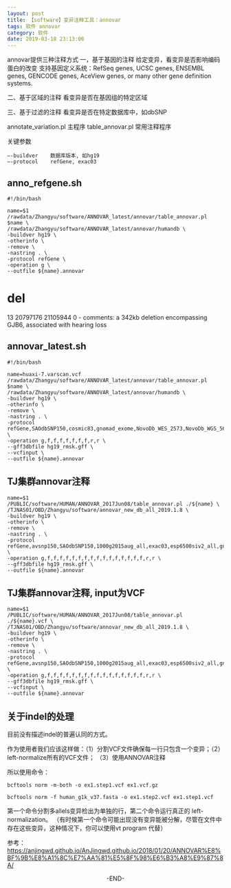 ```yaml
---
layout: post
title: 【software】变异注释工具：annovar
tags: 软件 annovar
category: 软件
date: 2019-03-18 23:13:00
---
```


annovar提供三种注释方式
一，基于基因的注释    给定变异，看变异是否影响编码蛋白的改变
支持基因定义系统：RefSeq genes, UCSC genes, ENSEMBL genes, GENCODE genes, AceView genes, or many other gene definition systems.

二、基于区域的注释    看变异是否在基因组的特定区域

三、基于过滤的注释    看变异是否在特定数据库中，如dbSNP


annotate_variation.pl    主程序
table_annovar.pl    常用注释程序

关键参数
```
—-buildver    数据库版本, 如hg19
—-protocol    refGene, exac03
```

## anno_refgene.sh
```
#!/bin/bash

name=$1
/rawdata/Zhangyu/software/ANNOVAR_latest/annovar/table_annovar.pl $name \
/rawdata/Zhangyu/software/ANNOVAR_latest/annovar/humandb \
-buildver hg19 \
-otherinfo \
-remove \
-nastring . \
-protocol refGene \
-operation g \
--outfile ${name}.annovar
```
# del
13    20797176    21105944    0    -    comments: a 342kb deletion encompassing GJB6, associated with hearing loss

## annovar_latest.sh
```
#!/bin/bash

name=huaxi-7.varscan.vcf
/rawdata/Zhangyu/software/ANNOVAR_latest/annovar/table_annovar.pl $name \
/rawdata/Zhangyu/software/ANNOVAR_latest/annovar/humandb \
-buildver hg19 \
-otherinfo \
-remove \
-nastring . \
-protocol refGene,SAOdbSNP150,cosmic83,gnomad_exome,NovoDb_WES_2573,NovoDb_WGS_568,clinvar_20170905,HGMD,genomicSuperDups,gff3 \
-operation g,f,f,f,f,f,f,f,r,r \
--gff3dbfile hg19_rmsk.gff \
--vcfinput \
--outfile ${name}.annovar
```

## TJ集群annovar注释
```
name=$1
/PUBLIC/software/HUMAN/ANNOVAR_2017Jun08/table_annovar.pl ./${name} \
/TJNAS01/OBD/Zhangyu/software/annovar_new_db_all_2019.1.8 \
-buildver hg19 \
-otherinfo \
-remove \
-nastring . \
-protocol refGene,avsnp150,SAOdbSNP150,1000g2015aug_all,exac03,esp6500siv2_all,gnomad_exome,NovoDb_WES_2573,NovoDb_WGS_568,cosmic83,clinvar_20170905,HGMD,ljb26_pp2hvar,ljb26_pp2hdiv,ljb26_sift,gerp++gt2,caddgt10,genomicSuperDups,gff3 \
-operation g,f,f,f,f,f,f,f,f,f,f,f,f,f,f,f,f,r,r \
--gff3dbfile hg19_rmsk.gff \
--outfile ${name}.annovar
``` 

## TJ集群annovar注释, input为VCF
```
name=$1
/PUBLIC/software/HUMAN/ANNOVAR_2017Jun08/table_annovar.pl ./${name}.vcf \
/TJNAS01/OBD/Zhangyu/software/annovar_new_db_all_2019.1.8 \
-buildver hg19 \
-otherinfo \
-remove \
-nastring . \
-protocol refGene,avsnp150,SAOdbSNP150,1000g2015aug_all,exac03,esp6500siv2_all,gnomad_exome,NovoDb_WES_2573,NovoDb_WGS_568,cosmic83,clinvar_20170905,HGMD,ljb26_pp2hvar,ljb26_pp2hdiv,ljb26_sift,gerp++gt2,caddgt10,genomicSuperDups,gff3 \
-operation g,f,f,f,f,f,f,f,f,f,f,f,f,f,f,f,f,r,r \
--gff3dbfile hg19_rmsk.gff \
--vcfinput \
--outfile ${name}.annovar
```

## 关于indel的处理
目前没有描述indel的普遍认同的方式。

作为使用者我们应该这样做：（1）分割VCF文件确保每一行只包含一个变异；（2）left-normalize所有的VCF文件； （3）使用ANNOVAR注释

所以使用命令：
```
bcftools norm -m-both -o ex1.step1.vcf ex1.vcf.gz

bcftools norm -f human_g1k_v37.fasta -o ex1.step2.vcf ex1.step1.vcf
```

第一个命令分割多allels变异检出为单独的行，第二个命令运行真正的 left-normalization。
（有时候第一个命令可能出现没有变异能被分解，尽管在文件中存在这些变异，这种情况下，你可以使用vt program 代替）

参考：
https://anjingwd.github.io/AnJingwd.github.io/2018/01/20/ANNOVAR%E8%BF%9B%E8%A1%8C%E7%AA%81%E5%8F%98%E6%B3%A8%E9%87%8A/

<center>-END-</center>

